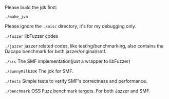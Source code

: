 Please build the jdk first:

`./make_jvm`

Please ignore the `./misc` directory, it's for my debugging only.

`./fuzzer`	libFuzzer codes

`./jazzer`	jazzer related codes, like testing/benchmarking, also contains the Dacapo benchmark for both jazzer/original/smf.

`./src`		The SMF implementation(just a wrapper to libFuzzer)

`./SunnyMilkJDK`	The jdk for SMF.

`./tests`		Simple tests to verify SMF's correctness and performance.

`./benchmark`	OSS Fuzz benchmark targets. For both Jazzer and SMF.
